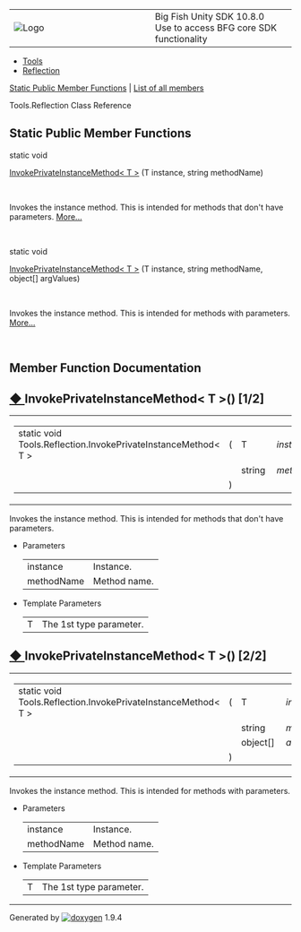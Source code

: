 <table>
<colgroup>
<col style="width: 50%" />
<col style="width: 50%" />
</colgroup>
<tbody>
<tr class="odd">
<td><img src="Icon-100.png" alt="Logo" /></td>
<td><div id="projectname">
Big Fish Unity SDK<span id="projectnumber"> 10.8.0</span>
</div>
<div id="projectbrief">
Use to access BFG core SDK functionality
</div></td>
</tr>
</tbody>
</table>

  - [Tools](namespace_tools.html)
  - [Reflection](class_tools_1_1_reflection.html)

[Static Public Member Functions](#pub-static-methods) | [List of all
members](class_tools_1_1_reflection-members.html)

Tools.Reflection Class Reference

##  Static Public Member Functions

static void 

[InvokePrivateInstanceMethod\< T
\>](class_tools_1_1_reflection.html#a4da25acf1998dbb27b4a99242b276673)
(T instance, string methodName)

 

Invokes the instance method. This is intended for methods that don't
have parameters.
[More...](class_tools_1_1_reflection.html#a4da25acf1998dbb27b4a99242b276673)  

 

static void 

[InvokePrivateInstanceMethod\< T
\>](class_tools_1_1_reflection.html#aabce3f0f6c38fa458074fbfab27d2277)
(T instance, string methodName, object\[\] argValues)

 

Invokes the instance method. This is intended for methods with
parameters.
[More...](class_tools_1_1_reflection.html#aabce3f0f6c38fa458074fbfab27d2277)  

 

## Member Function Documentation

## [◆ ](#a4da25acf1998dbb27b4a99242b276673)InvokePrivateInstanceMethod\< T \>() \[1/2\]

<table>
<colgroup>
<col style="width: 50%" />
<col style="width: 50%" />
</colgroup>
<tbody>
<tr class="odd">
<td><table>
<tbody>
<tr class="odd">
<td>static void Tools.Reflection.InvokePrivateInstanceMethod&lt; T &gt;</td>
<td>(</td>
<td>T </td>
<td><em>instance</em>,</td>
</tr>
<tr class="even">
<td></td>
<td></td>
<td>string </td>
<td><em>methodName</em> </td>
</tr>
<tr class="odd">
<td></td>
<td>)</td>
<td></td>
<td></td>
</tr>
</tbody>
</table></td>
<td><span class="mlabels"><span class="mlabel">inline</span><span class="mlabel">static</span></span></td>
</tr>
</tbody>
</table>

Invokes the instance method. This is intended for methods that don't
have parameters.

  - Parameters
    
    |            |              |
    | ---------- | ------------ |
    | instance   | Instance.    |
    | methodName | Method name. |
    

<!-- end list -->

  - Template Parameters
    
    |   |                         |
    | - | ----------------------- |
    | T | The 1st type parameter. |
    

## [◆ ](#aabce3f0f6c38fa458074fbfab27d2277)InvokePrivateInstanceMethod\< T \>() \[2/2\]

<table>
<colgroup>
<col style="width: 50%" />
<col style="width: 50%" />
</colgroup>
<tbody>
<tr class="odd">
<td><table>
<tbody>
<tr class="odd">
<td>static void Tools.Reflection.InvokePrivateInstanceMethod&lt; T &gt;</td>
<td>(</td>
<td>T </td>
<td><em>instance</em>,</td>
</tr>
<tr class="even">
<td></td>
<td></td>
<td>string </td>
<td><em>methodName</em>,</td>
</tr>
<tr class="odd">
<td></td>
<td></td>
<td>object[] </td>
<td><em>argValues</em> </td>
</tr>
<tr class="even">
<td></td>
<td>)</td>
<td></td>
<td></td>
</tr>
</tbody>
</table></td>
<td><span class="mlabels"><span class="mlabel">inline</span><span class="mlabel">static</span></span></td>
</tr>
</tbody>
</table>

Invokes the instance method. This is intended for methods with
parameters.

  - Parameters
    
    |            |              |
    | ---------- | ------------ |
    | instance   | Instance.    |
    | methodName | Method name. |
    

<!-- end list -->

  - Template Parameters
    
    |   |                         |
    | - | ----------------------- |
    | T | The 1st type parameter. |
    

-----

Generated
by [![doxygen](doxygen.svg)](https://www.doxygen.org/index.html) 1.9.4
